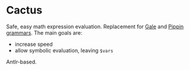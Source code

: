 # Cactus
Safe, easy math expression evaluation.
Replacement for [Gale](https://github.com/dmyersturnbull/gale) and [Pippin grammars](https://github.com/dmyersturnbull/pippin/tree/main/grammars).
The main goals are:
- increase speed
- allow symbolic evaluation, leaving `$vars`

Antlr-based.
